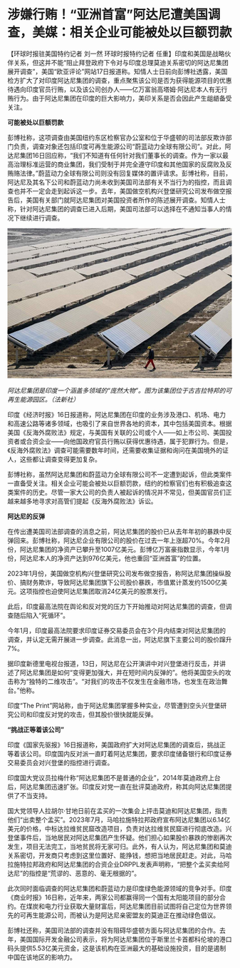 # 涉嫌行贿！“亚洲首富”阿达尼遭美国调查，美媒：相关企业可能被处以巨额罚款

【环球时报驻美国特约记者 刘一然 环球时报特约记者
任重】印度和美国是战略伙伴关系，但这并不能“阻止拜登政府下令对与印度总理莫迪关系密切的阿达尼集团展开调查”，美国“欧亚评论”网站17日报道称。知情人士日前向彭博社透露，美国检方扩大了对印度阿达尼集团的调查，重点聚焦该公司是否为获得能源项目的优惠待遇向印度官员行贿，以及该公司创办人——亿万富翁高塔姆·阿达尼本人有无行贿行为。由于阿达尼集团在印度的巨大影响力，美印关系是否会因此产生龃龉备受关注。

**可能被处以巨额罚款**

彭博社称，这项调查由美国纽约东区检察官办公室和位于华盛顿的司法部反欺诈部门负责，调查对象还包括印度可再生能源公司“蔚蓝动力全球有限公司”。对此，阿达尼集团16日回应称，“我们不知道有任何针对我们董事长的调查。作为一家以最高治理标准运营的商业集团，我们受制于并完全遵守印度和其他国家的反腐败及反贿赂法律。”蔚蓝动力全球有限公司则没有回复媒体的置评请求。彭博社称，目前，阿达尼及其名下公司和蔚蓝动力尚未收到美国司法部有关不当行为的指控，而且调查也并不一定会走到起诉这一步。去年，美国做空机构兴登堡研究公司发布做空报告后，美国有关部门就阿达尼集团对美国投资者所作的陈述展开调查。知情人士称，针对阿达尼集团的调查已进入后期，美国司法部可以选择在不通知当事人的情况下继续进行调查。

![0e4096c5a5998362c0d240ce05549e16.jpg](https://raw.githubusercontent.com/qqhsx/qqnews_image/main/2024/03/18/涉嫌行贿！“亚洲首富”阿达尼遭美国调查，美媒：相关企业可能被处以巨额罚款/0e4096c5a5998362c0d240ce05549e16.jpg)

_阿达尼集团是印度一个涵盖多领域的“庞然大物”。图为该集团位于古吉拉特邦的可再生能源园区。（法新社）_

印度《经济时报》16日报道称，阿达尼集团在印度的业务涉及港口、机场、电力和高速公路等诸多领域，也吸引了来自世界各地的资本，其中包括美国资本。根据美国《反海外腐败法》规定，与美国有关联的公司或个人——如上市公司、美国投资者或合资企业——向他国政府官员行贿以获得优惠待遇，属于犯罪行为。但是，《反海外腐败法》调查可能需要数年时间，还需要收集证据和询问在美国境外的证人，这些都让调查变得更加复杂。

彭博社称，虽然阿达尼集团和蔚蓝动力全球有限公司不一定遭到起诉，但此类案件一直备受关注。相关企业可能会被处以巨额罚款，纽约的检察官们也有积极追查这类案件的历史。尽管一家大公司的负责人被起诉的情况并不常见，但美国官员们正越来越多地寻求对高管们提起《反海外腐败法》诉讼。

**阿达尼的反弹**

在传出遭美国司法部调查的消息之前，阿达尼集团的股价已从去年年初的暴跌中反弹回来。彭博社称，阿达尼企业有限公司的股价在过去一年上涨超70%。今年2月份，阿达尼集团的净资产已攀升至1007亿美元。彭博亿万富豪指数显示，今年1月份，阿达尼本人的净资产达到976亿美元，他也重回“亚洲首富”的位置。

2023年1月份，美国做空机构兴登堡研究公司发布做空报告，称阿达尼集团操纵股价、搞财务欺诈，导致阿达尼集团旗下公司股价暴跌，市值累计蒸发约1500亿美元。这项指控也迫使阿达尼集团取消24亿美元的股票发行。

此后，印度最高法院在舆论和反对党的压力下开始推动对阿达尼集团的调查，但调查随后陷入“死循环”。

今年1月，印度最高法院要求印度证券交易委员会在3个月内结束对阿达尼集团的调查，并认定无需开展进一步调查。此消息一出，阿达尼旗下主要公司的股价蹿升7%。

据印度新德里电视台报道，13日，阿达尼在公开演讲中对兴登堡进行反击，并讲述了阿达尼集团是如何“变得更加强大，并在短时间内反弹的”。他将美国空头的攻击称为“独特的二维攻击”。“对我们的攻击不仅发生在金融市场，也发生在政治舞台。”他称。

印度“The Print”网站称，由于阿达尼集团掌握多种实业，尽管遭到空头兴登堡研究公司和印度反对党的攻击，但其股价很快就能反弹。

**“挑战正等着该公司”**

印度《国家先驱报》16日报道称，美国政府扩大对阿达尼集团的调查后，挑战正等着该公司。印度国内反对派一直盯着阿达尼集团，要求印度储备银行和印度证券交易委员会对兴登堡的指控进行调查。

印度国大党议员拉梅什称“阿达尼集团不是普通的企业”，2014年莫迪政府上台后，阿达尼集团迅速扩张。印度反对党一直在批评莫迪政府，称其向阿达尼集团提供了不当支持。

国大党领导人拉胡尔·甘地日前在孟买的一次集会上抨击莫迪和阿达尼集团，指责他们“出卖整个孟买”。2023年7月，马哈拉施特拉邦政府宣布阿达尼集团以6.14亿美元的价格，中标达拉维贫民窟改造项目，负责对达拉维贫民窟进行彻底改造。兴登堡事件后，当地居民对阿达尼集团产生怀疑。他们担心如果股价暴跌的惨剧再次发生，项目无法完工，当地贫民将无家可归。此外，有人认为，阿达尼集团和莫迪关系密切，开发商只考虑到这里位置好、能挣钱，想把当地居民赶走。对此，马哈拉施特拉邦政府和阿达尼集团的合资企业DRPPL发表声明称，“把整个孟买卖给阿达尼”的指控是“荒谬的、恶意的、毫无根据的”。

此次同时面临调查的阿达尼集团和蔚蓝动力是印度绿色能源领域的竞争对手。印度《商业时报》16日称，近年来，两家公司都赢得同一个国有太阳能项目的部分合约。在煤炭和电力行业获取大量财富后，阿达尼集团目前试图将自己定位为世界领先的可再生能源公司，而被认为是阿达尼亲密盟友的莫迪正在推动绿色倡议。

彭博社还称，美国司法部的调查并没有阻碍华盛顿方面与阿达尼集团的合作。去年，美国国际开发金融公司表示，将为阿达尼集团位于斯里兰卡首都科伦坡的港口码头提供5.53亿美元资金，这是该机构在亚洲最大的基础设施投资，目的是遏制中国在该地区的影响力。

